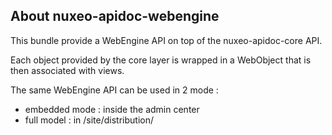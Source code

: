 
## About nuxeo-apidoc-webengine

This bundle provide a WebEngine API on top of the nuxeo-apidoc-core API.

Each object provided by the core layer is wrapped in a WebObject that is then associated with views.

The same WebEngine API can be used in 2 mode :

 - embedded mode : inside the admin center
 - full model : in /site/distribution/



